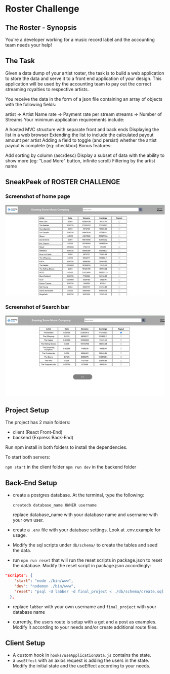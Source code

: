 # Roster Challenge

## The Roster - Synopsis
You're a developer working for a music record label and the accounting team needs your help!

## The Task
Given a data dump of your artist roster, the task is to build a web application to store the data and serve it to a front end application of your design. This application will be used by the accounting team to pay out the correct streaming royalties to respective artists.

You receive the data in the form of a json file containing an array of objects with the following fields:

artist => Artist Name
rate => Payment rate per stream
streams => Number of Streams
Your minimum application requirements include:

A hosted MVC structure with separate front and back ends
Displaying the list in a web browser
Extending the list to include the calculated payout amount per artist
Adding a field to toggle (and persist) whether the artist payout is complete (eg: checkbox)
Bonus features:

Add sorting by column (asc/desc)
Display a subset of data with the ability to show more (eg: "Load More" button, infinite scroll)
Filtering by the artist name


## SneakPeek of ROSTER CHALLENGE

### Screenshot of home page
!["Screenshot of Register"](https://github.com/NupurPrakash/roster-challenge/blob/master/docs/Home%20Page.png?raw=true)

### Screenshot of Search bar
!["Screenshot of Search bar"](https://github.com/NupurPrakash/roster-challenge/blob/master/docs/Search.png?raw=true)


## Project Setup

The project has 2 main folders:

 - client (React Front-End)
 - backend (Express Back-End)

 Run npm install in both folders to install the dependencies.

 To start both servers:

 `npm start` in the client folder
 `npm run dev` in the backend folder

 ## Back-End Setup

- create a postgres database. At the terminal, type the following:

  `createdb database_name OWNER username`

  replace database_name with your database name and username with your own user.

- create a `.env` file with your database settings. Look at .env.example for usage.


- Modify the sql scripts under `db/schema/` to create the tables and seed the data.

- run `npm run reset` that will run the reset scripts in package.json to reset the database. Modify the reset script in package.json accordingly:

```json
"scripts": {
    "start": "node ./bin/www",
    "dev": "nodemon ./bin/www",
    "reset": "psql -U labber -d final_project < ./db/schema/create.sql && psql -U labber -d final_project < ./db/schema/seed.sql"
  },
```
- replace `labber` with your own username and `final_project` with your database name

- currently, the users route is setup with a get and a post as examples. Modify it according to your needs and/or create additional route files.

## Client Setup

- A custom hook in `hooks/useApplicationData.js` contains the state.
- a `useEffect` with an axios request is adding the users in the state. Modify the initial state and the useEffect according to your needs. 


